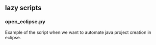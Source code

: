 ## lazy scripts

### open_eclipse.py

Example of the script when we want to automate java project creation in eclipse.
